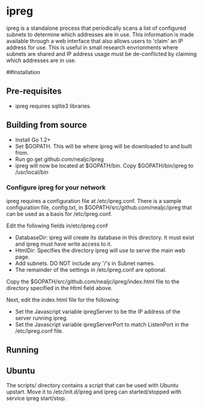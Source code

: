 # ipreg
ipreg is a standalone process that periodically scans a list of
configured subnets to determine which addresses are in use.
This information is made available through a web interface
that also allows users to 'claim' an IP address for use. 
This is useful in small research envrionments where
subnets are shared and IP address usage must be de-conflicted
by claiming which addresses are in use.

##Installation

## Pre-requisites
* ipreg requires sqlite3 libraries.

## Building from source

* Install Go 1.2+
* Set $GOPATH. This will be where ipreg will be downloaded to and
  built from. 
* Run go get github.com/nealjc/ipreg
* ipreg will now be located at $GOPATH/bin. Copy $GOPATH/bin/ipreg to /usr/local/bin


### Configure ipreg for your network

ipreg requires a configuration file at /etc/ipreg.conf. 
There is a sample configuration file, config.txt, in
$GOPATH/src/github.com/nealjc/ipreg that can be used
as a basis for /etc/ipreg.conf.

Edit the following fields in/etc/ipreg.conf

* DatabaseDir: ipreg will create its database in this directory. It must exist and ipreg must have write access to it.
* HtmlDir: Specifies the directory ipreg will use to serve the main web page.
* Add subnets. DO NOT include any '/'s in Subnet names.
* The remainder of the settings in /etc/ipreg.conf are optional. 

Copy the $GOPATH/src/github.com/nealjc/ipreg/index.html file to the directory specified in the Html field above.

Next, edit the index.html file for the following:

* Set the Javascript variable ipregServer to be the IP address of the
  server running ipreg.
* Set the Javascript variable ipregServerPort to match ListenPort in
    the /etc/ipreg.conf file.


## Running

## Ubuntu
The scripts/ directory contains a script that can be used with Ubuntu
upstart. Move it to /etc/init.d/ipreg and ipreg can started/stopped
with service ipreg start/stop.


